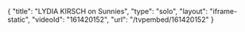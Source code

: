 {
    "title": "LYDIA KIRSCH on Sunnies",
    "type": "solo",
    "layout": "iframe-static",
    "videoId": "161420152",
    "url": "\/tvpembed\/161420152"
}